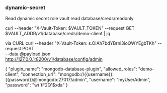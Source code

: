 ### dynamic-secret

Read dynamic secret role <readonly>
vault read database/creds/readonly

curl --header "X-Vault-Token: $VAULT_TOKEN" --request GET $VAULT_ADDR/v1/database/creds/demo-client | jq

via CURL
curl --header "X-Vault-Token: s.OIAh7bdYBrni3ioQWYEgbTKh" --request POST \
    --data @payload.json \
    http://127.0.0.1:8200/v1/database/config/admin

{
  "plugin_name": "mongodb-database-plugin",
  "allowed_roles": "demo-client",
  "connection_url": "mongodb://{{username}}:{{password}}@mongodb:27017/admin",
  "username": "myUserAdmin",
  "password": "w(`tF2Q'$xda"
}

